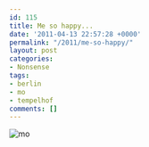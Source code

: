 ```yaml
---
id: 115
title: Me so happy...
date: '2011-04-13 22:57:28 +0000'
permalink: "/2011/me-so-happy/"
layout: post
categories:
- Nonsense
tags:
- berlin
- mo
- tempelhof
comments: []
---
```

![](<http://www.lustauffotos.com/files/2011/04/IMG_0211.jpg> "mo")